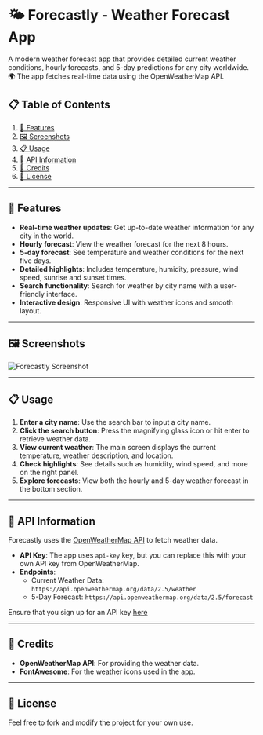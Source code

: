 # 🌤️ Forecastly - Weather Forecast App

A modern weather forecast app that provides detailed current weather conditions, hourly forecasts, and 5-day predictions for any city worldwide. 🌍 The app fetches real-time data using the OpenWeatherMap API.

## 📋 Table of Contents
1. [🚀 Features](#features)
2. [🖼️ Screenshots](#screenshots)
3. [📋 Usage](#usage)
4. [🔑 API Information](#api-information)
5. [🙏 Credits](#credits)
6. [📜 License](#license)

---

## 🚀 Features

- **Real-time weather updates**: Get up-to-date weather information for any city in the world.
- **Hourly forecast**: View the weather forecast for the next 8 hours.
- **5-day forecast**: See temperature and weather conditions for the next five days.
- **Detailed highlights**: Includes temperature, humidity, pressure, wind speed, sunrise and sunset times.
- **Search functionality**: Search for weather by city name with a user-friendly interface.
- **Interactive design**: Responsive UI with weather icons and smooth layout.

---

## 🖼️ Screenshots

![Forecastly Screenshot](https://github.com/your-username/forecastly/screenshots/screenshot.png)

---

## 📋 Usage

1. **Enter a city name**: Use the search bar to input a city name.
2. **Click the search button**: Press the magnifying glass icon or hit enter to retrieve weather data.
3. **View current weather**: The main screen displays the current temperature, weather description, and location.
4. **Check highlights**: See details such as humidity, wind speed, and more on the right panel.
5. **Explore forecasts**: View both the hourly and 5-day weather forecast in the bottom section.

---

## 🔑 API Information

Forecastly uses the [OpenWeatherMap API](https://openweathermap.org/api) to fetch weather data.

- **API Key**: The app uses `api-key` key, but you can replace this with your own API key from OpenWeatherMap.
- **Endpoints**:
    - Current Weather Data: `https://api.openweathermap.org/data/2.5/weather`
    - 5-Day Forecast: `https://api.openweathermap.org/data/2.5/forecast`
    
Ensure that you sign up for an API key [here](https://home.openweathermap.org/users/sign_up)

---

## 🙏 Credits

- **OpenWeatherMap API**: For providing the weather data.
- **FontAwesome**: For the weather icons used in the app.

---

## 📜 License

Feel free to fork and modify the project for your own use.
